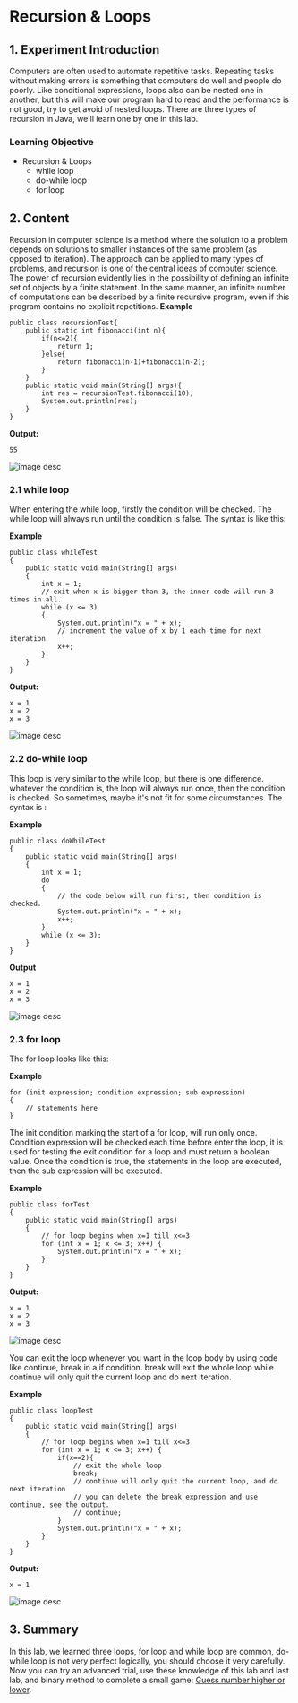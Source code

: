 # Recursion & Loops

## 1. Experiment Introduction

Computers are often used to automate repetitive tasks. Repeating tasks without making errors is something that computers do well and people do poorly. Like conditional expressions, loops also can be nested one in another, but this will make our program hard to read and the performance is not good, try to get avoid of nested loops. There are three types of recursion in Java, we'll learn one by one in this lab.

### Learning Objective

- Recursion & Loops
  - while loop
  - do-while loop
  - for loop

## 2. Content
Recursion in computer science is a method where the solution to a problem depends on solutions to smaller instances of the same problem (as opposed to iteration). The approach can be applied to many types of problems, and recursion is one of the central ideas of computer science. The power of recursion evidently lies in the possibility of defining an infinite set of objects by a finite statement. In the same manner, an infinite number of computations can be described by a finite recursive program, even if this program contains no explicit repetitions.
**Example**

```
public class recursionTest{
    public static int fibonacci(int n){  
        if(n<=2){  
            return 1;  
        }else{
            return fibonacci(n-1)+fibonacci(n-2);  
        }  
    }
    public static void main(String[] args){
        int res = recursionTest.fibonacci(10);
        System.out.println(res);
    }
}
```
**Output:**

```
55
```
![image desc](https://labex.io/upload/X/V/E/7ipNh183q9Og.png)
### 2.1 while loop

When entering the while loop, firstly the condition will be checked. The while loop will always run until the condition is false. The syntax is like this:

**Example**

```
public class whileTest
{
    public static void main(String[] args)
    {
        int x = 1;
        // exit when x is bigger than 3, the inner code will run 3 times in all.
        while (x <= 3)
        {
            System.out.println("x = " + x);
            // increment the value of x by 1 each time for next iteration
            x++;
        }
    }
}
```

**Output:**

```
x = 1
x = 2
x = 3
```

![image desc](https://labex.io/upload/C/O/Q/HN62f4IqOUar.png)

### 2.2 do-while loop

This loop is very similar to the while loop, but there is one difference. whatever the condition is, the loop will always run once, then the condition is checked. So sometimes, maybe it's not fit for some circumstances. The syntax is :

**Example**

```
public class doWhileTest
{
    public static void main(String[] args)
    {
	    int x = 1;
	    do
	    {
		    // the code below will run first, then condition is checked.
		    System.out.println("x = " + x);
		    x++;
	    }
	    while (x <= 3);
    }
}
```

**Output**​

```
x = 1
x = 2
x = 3
```

![image desc](https://labex.io/upload/F/T/A/KWQgfhT1iSdC.png)

### 2.3 for loop

The for loop looks like this:

**Example**

```
for (init expression; condition expression; sub expression)
{
	// statements here
}
```

The init condition marking the start of a for loop, will run only once. Condition expression will be checked each time before enter the loop, it is used for testing the exit condition for a loop and must return a boolean value. Once the condition is true, the statements in the loop are executed, then the sub expression will be executed.

**Example**

```
public class forTest
{
    public static void main(String[] args)
    {
	    // for loop begins when x=1 till x<=3
	    for (int x = 1; x <= 3; x++) {
	    	System.out.println("x = " + x);
		}
	}
}
```

**Output:**    

```
x = 1
x = 2
x = 3
```

![image desc](https://labex.io/upload/C/O/W/qnERcqBOSKQA.png)

You can exit the loop whenever you want in the loop body by using code like continue, break in a if condition. break will exit the whole loop while continue will only quit the current loop and do next iteration.

**Example**

```
public class loopTest
{
    public static void main(String[] args)
    {
	    // for loop begins when x=1 till x<=3
	    for (int x = 1; x <= 3; x++) {
			if(x==2){
				// exit the whole loop
			    break;
				// continue will only quit the current loop, and do next iteration
			    // you can delete the break expression and use continue, see the output.
                // continue;
			}
	    	System.out.println("x = " + x);
	    }
	}
}
```

**Output:**  

```
x = 1
```

![image desc](https://labex.io/upload/E/L/R/bTq0tztrtCct.png)



## 3. Summary

In this lab, we learned three loops, for loop and while loop are common, do-while loop is not very perfect logically, you should choose it very carefully. Now you can try an advanced trial, use these knowledge of this lab and last lab, and binary method to complete a small game: [Guess number higher or lower](https://leetcode.com/problems/guess-number-higher-or-lower/).
